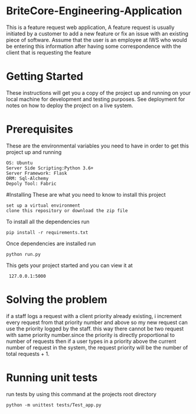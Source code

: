 # BriteCore-Engineering-Application
This is a feature request web application, A feature request is usually initiated by a customer to add a new feature or fix an issue with an existing piece of software. Assume that the user is an employee at IWS who would be entering this information after having some correspondence with the client that is requesting the feature
# Getting Started
These instructions will get you a copy of the project up and running on your local machine for development and testing purposes. See deployment for notes on how to deploy the project on a live system.
# Prerequisites
These are the environmental variables you need to have in order to get this project up and running

    OS: Ubuntu
    Server Side Scripting:Python 3.6+
    Server Framework: Flask
    ORM: Sql-Alchemy
    Depoly Tool: Fabric
    
   
    
#Installing
These are what you need to know to install this project 
 
    set up a virtual environment 
    clone this repository or download the zip file
To install all the dependencies run
 
    pip install -r requirements.txt
Once dependencies are installed run
 
    python run.py 
 This gets your project started and you can view it at 
  
     127.0.0.1:5000
  
# Solving the problem
if a staff logs a request with a client priority already existing, i increment every request from that priority number and above so my new request can use the priority logged by the staff. this way there cannot be two request with same priority number.since the priority is directly proportional to number of requests then if a user types in a priority above the current number of request in the system, the request priority will be the number of total requests + 1.

# Running unit tests
run tests by using this command at the projects root directory

    python -m unittest tests/Test_app.py
    
    
    
    
